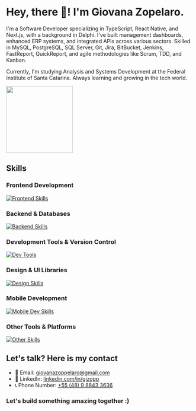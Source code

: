 # Hey, there 👋! I'm Giovana Zopelaro.

I'm a Software Developer specializing in TypeScript, React Native, and Next.js, with a background in Delphi. I've built management dashboards, enhanced ERP systems, and integrated APIs across various sectors. Skilled in MySQL, PostgreSQL, SQL Server, Git, Jira, BitBucket, Jenkins, FastReport, QuickReport, and agile methodologies like Scrum, TDD, and Kanban.

Currently, I'm studying Analysis and Systems Development at the Federal Institute of Santa Catarina. Always learning and growing in the tech world.

<div>
<img height="180px" src="https://github-readme-streak-stats.herokuapp.com/?user=gizopp&theme=dark"/></br>
</div>

## Skills

### Frontend Development
[![Frontend Skills](https://skillicons.dev/icons?i=html,css,js,ts,react,nextjs)](https://skillicons.dev)

### Backend & Databases
[![Backend Skills](https://skillicons.dev/icons?i=nodejs,express,postgres,mysql,mongodb,prisma)](https://skillicons.dev)

### Development Tools & Version Control
[![Dev Tools](https://skillicons.dev/icons?i=git,github,vscode,postman,jenkins,npm,yarn)](https://skillicons.dev)

### Design & UI Libraries
[![Design Skills](https://skillicons.dev/icons?i=figma,materialui,sass)](https://skillicons.dev)

### Mobile Development
[![Mobile Dev Skills](https://skillicons.dev/icons?i=androidstudio,apple)](https://skillicons.dev)

### Other Tools & Platforms
[![Other Skills](https://skillicons.dev/icons?i=bitbucket,sentry,discord,eclipse)](https://skillicons.dev)

## Let's talk? Here is my contact

- 📧 Email: <a href="mailto:giovanazoppelaro@gmail.com">giovanazoppelaro@gmail.com</a>
- 🔗 LinkedIn: <a href="https://www.linkedin.com/in/gizopp">linkedin.com/in/gizopp</a>
- 📞 Phone Number: <a href="https://api.whatsapp.com/send/?phone=5548988433636&text&type=phone_number&app_absent=0">+55 (48) 9 8843 3636</a>

### Let's build something amazing together :)
